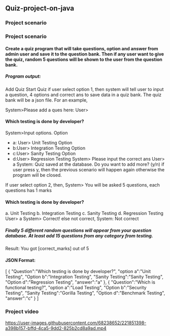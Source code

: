 ## Quiz-project-on-java

### Project scenario
### Project scenario
#### Create a quiz program that will take questions, option and answer from admin user and save it to the question bank. Then if any user want to give the quiz, random 5 questions will be shown to the user from the question bank.

##### Program output:

Add Quiz
Start Quiz
if user select option 1, then system will tell user to input a question, 4 options and correct ans to save data in a quiz bank. The quiz bank will be a json file. For an example,

System>Please add a ques here: User>
#### Which testing is done by developer?
System>Input options. Option 
- a: User> Unit Testing Option 
- b:User> Integration Testing Option 
- c:User> Sanity Testing Option 
- d:User> Regression Testing System> Please input the correct ans User> a System: Quiz saved at the database. Do you want to add more? (y/n)
if user press y, then the previous scenario will happen again otherwise the program will be closed.

If user select option 2, then,
System> You will be asked 5 questions, each questions has 1 marks

#### Which testing is done by developer? 
a. Unit Testing
b. Integration Testing
c. Sanity Testing
d. Regression Testing
User> a
System> Correct!
else not correct,
System: Not correct
##### Finally 5 different random questions will appear from your question database. At least add 15 questions from any category from testing.
Result: You got [correct_marks] out of 5

#### JSON Format:
[
{
"Question":"Which testing is done by developer?",
"option a":"Unit Testing",
"Option b":"Integration Testing",
"Sanity Testing":"Sanity Testing",
"Option d":"Regression Testing",
"answer":"a"
},
{
"Question":"Which is functional testing?",
"option a":"Load Testing",
"Option b":"Security Testing",
"Sanity Testing":"Gorilla Testing",
"Option d":"Benchmark Testing",
"answer":"c"
}
]

### Project video



https://user-images.githubusercontent.com/68238652/221851398-a398b157-bffd-4ca5-9dd2-825b2cd8a9ad.mp4

